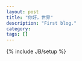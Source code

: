 ```yaml
---
layout: post
title: "你好，世界"
description: "First blog."
category: 
tags: []
---
```

{% include JB/setup %}

